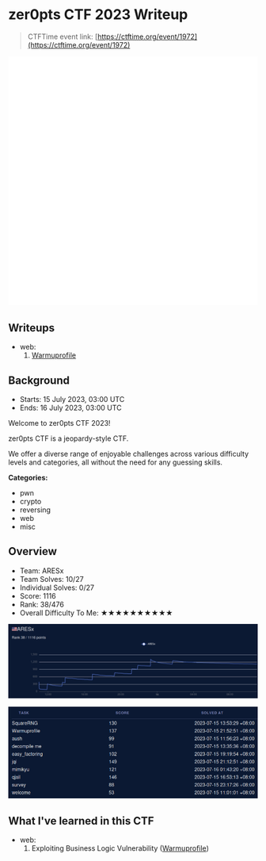 # zer0pts CTF 2023 Writeup

> CTFTime event link: [https://ctftime.org/event/1972](https://ctftime.org/event/1972)

![](https://raw.githubusercontent.com/siunam321/CTF-Writeups/main/zer0pts-CTF-2023/images/banner.svg)

## Writeups

- web:
    1. [Warmuprofile](https://siunam321.github.io/ctf/zer0pts-CTF-2023/web/Warmuprofile/)

## Background

- Starts: 15 July 2023, 03:00 UTC
- Ends: 16 July 2023, 03:00 UTC

Welcome to zer0pts CTF 2023!

zer0pts CTF is a jeopardy-style CTF.

We offer a diverse range of enjoyable challenges across various difficulty levels and categories, all without the need for any guessing skills.

**Categories:**

- pwn
- crypto
- reversing
- web
- misc

## Overview

- Team: ARESx
- Team Solves: 10/27
- Individual Solves: 0/27
- Score: 1116
- Rank: 38/476
- Overall Difficulty To Me: ★★★★★★★★★★

![](https://raw.githubusercontent.com/siunam321/CTF-Writeups/main/zer0pts-CTF-2023/images/score.png)

![](https://raw.githubusercontent.com/siunam321/CTF-Writeups/main/zer0pts-CTF-2023/images/solves.png)

## What I've learned in this CTF

- web:
    1. Exploiting Business Logic Vulnerability ([Warmuprofile](https://siunam321.github.io/ctf/zer0pts-CTF-2023/web/Warmuprofile/))